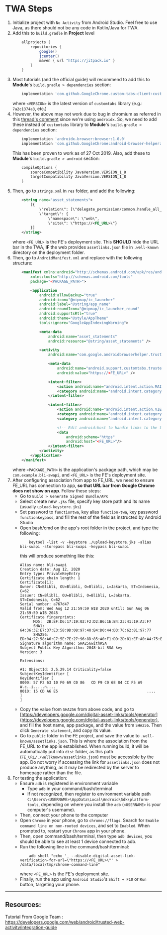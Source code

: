 # TWA Steps

1. Initialize project with `No Activity` from Android Studio. Feel free to use Java, as there should not be any code in Kotlin/Java for TWA.
2. Add this to `build.gradle` in **Project** level
    ```gradle
        allprojects {
            repositories {
                google()
                jcenter()
                maven { url "https://jitpack.io" }
            }
        }
    ```
3. Most tutorials (and the official guide) will recommend to add this to **Module**'s `build.gradle > dependencies` section:
    ```gradle
        implementation 'com.github.GoogleChrome.custom-tabs-client:customtabs:<VERSION>'
    ```
    where `<VERSION>` is the latest version of `customtabs` library (e.g.: `7a2c1374a3`, etc.)
4. However, the above may not work due to bug in chromium as referred in this [thread's  comment](https://bugs.chromium.org/p/chromium/issues/detail?id=983378#c11) since we're using `androidx`. So, we need to add these instead of `customtabs` library to **Module**'s `build.gradle > dependencies` section:
    ```gradle
        implementation 'androidx.browser:browser:1.0.0'
        implementation 'com.github.GoogleChrome:android-browser-helper:ff8dfc4ed3d4133aacc837673c88d090d3628ec8'
    ```
    This has been proven to work as of 27 Oct 2019. Also, add these to **Module**'s  `build.gradle > android` section:
    ```gradle
        compileOptions {
            sourceCompatibility JavaVersion.VERSION_1_8
            targetCompatibility JavaVersion.VERSION_1_8
        }
    ```
5. Then, go to `strings.xml` in `res` folder, and add the following:
    ```xml
        <string name="asset_statements">
            [{
                \"relation\": [\"delegate_permission/common.handle_all_urls\"],
                \"target\": {
                    \"namespace\": \"web\",
                    \"site\": \"https://<FE_URL>\"}
            }]
        </string>
    ```
    where `<FE_URL>` is the FE's deployment site. This **SHOULD** hide the URL bar in the TWA, **IF** the web provides `assetlinks.json` file in `.well-known` directory on the deployment folder.
6. Then, go to `AndroidManifest.xml` and replace with the following structure:
    ```xml
        <manifest xmlns:android="http://schemas.android.com/apk/res/android"
            xmlns:tools="http://schemas.android.com/tools"
            package="<PACKAGE_PATH>">

            <application
                android:allowBackup="true"
                android:icon="@mipmap/ic_launcher"
                android:label="@string/app_name"
                android:roundIcon="@mipmap/ic_launcher_round"
                android:supportsRtl="true"
                android:theme="@style/AppTheme"
                tools:ignore="GoogleAppIndexingWarning">

                <meta-data
                    android:name="asset_statements"
                    android:resource="@string/asset_statements" />

                <activity
                    android:name="com.google.androidbrowserhelper.trusted.LauncherActivity">

                    <meta-data
                        android:name="android.support.customtabs.trusted.DEFAULT_URL"
                        android:value="https://<FE_URL>" />

                    <intent-filter>
                        <action android:name="android.intent.action.MAIN" />
                        <category android:name="android.intent.category.LAUNCHER" />
                    </intent-filter>

                    <intent-filter>
                        <action android:name="android.intent.action.VIEW"/>
                        <category android:name="android.intent.category.DEFAULT" />
                        <category android:name="android.intent.category.BROWSABLE"/>

                        <!-- Edit android:host to handle links to the target URL-->
                        <data
                            android:scheme="https"
                            android:host="<FE_URL>"/>
                    </intent-filter>
                </activity>
            </application>
        </manifest>
    ```
    where `<PACKAGE_PATH>` is the application's package path, which may be `com.example.bli-swapi`, and `<FE_URL>` is the FE's deployment site.
7. After configuring association from app to FE_URL, we need to ensure FE_URL has connection to app, **so that URL bar from Google Chrome does not show on app**. Follow these steps:
	- Go to `Build > Generate Signed Bundle/APK`
	- Select create new `.jks` file, specify key store path and its name (usually `upload-keystore.jks`)
	- Set password to `functiontwa`, key alias `function-twa`, key password `functionkeypass`, and fill the rest of the field as instructed by Android Studio
	- Open bash/cmd on the app's root folder in the project, and type the following:
		```shell
			keytool -list -v -keystore ./upload-keystore.jks -alias bli-swapi -storepass bli-swapi -keypass bli-swapi
		```
	  this will produce something like this:
		```shell
        Alias name: bli-swapi
     	Creation date: Aug 12, 2020
     	Entry type: PrivateKeyEntry
     	Certificate chain length: 1
     	Certificate[1]:
     	Owner: CN=Blibli, OU=Blibli, O=Blibli, L=Jakarta, ST=Indonesia, C=62
     	Issuer: CN=Blibli, OU=Blibli, O=Blibli, L=Jakarta, ST=Indonesia, C=62
     	Serial number: a767d47
     	Valid from: Wed Aug 12 21:59:59 WIB 2020 until: Sun Aug 06 21:59:59 WIB 2045
     	Certificate fingerprints:
              MD5:  2B:EF:D6:17:19:02:F2:D2:B6:1E:B4:23:41:19:A3:F7
              SHA1: 64:36:3E:E7:37:E3:58:9D:08:97:40:B4:D0:44:D3:7C:62:81:97:77
              SHA256: ED:04:27:58:A6:C7:5E:7E:27:96:8D:85:A0:F1:DD:2D:81:EF:A0:A4:75:E7:AA:FD:F6:93:A1:62:DB:C2:9B:FF
     	Signature algorithm name: SHA256withRSA
     	Subject Public Key Algorithm: 2048-bit RSA key
     	Version: 3

     	Extensions:

     	#1: ObjectId: 2.5.29.14 Criticality=false
     	SubjectKeyIdentifier [
     	KeyIdentifier [
     	0000: 57 F2 63 10 F0 69 C0 86   CD F9 C0 6E 84 CC F5 A9  W.c..i.....n....
     	0010: 15 CD A6 E5                                        ....
     	]
     	]
		```
	- Copy the value from `SHA256` from above code, and go to [https://developers.google.com/digital-asset-links/tools/generator](https://developers.google.com/digital-asset-links/tools/generator), and fill the host name, app package, and the value from `SHA256`. Then click `Generate statement`, and copy its value.
	- Go to `public` folder in the FE project, and save the value to `.well-known/assetlinks.json`. This is where the association from the FE_URL to the app is established. When running build, it will be automatically put into `dist` folder, as this path (`FE_URL/./wellknown/assetlinks.json`) must be accessible by the app. Do not worry if accessing the link for `assetlinks.json` does not produce anything, as it may be redirected by the server to homepage rather than the file.
8. For testing the application:
    - Ensure `adb` is registered in environment variable
        * Type `adb` in your command/bash/terminal
        * If not recognized, then register to environment variable path `C:\Users\<USERNAME>\AppData\Local\Android\Sdk\platform-tools`, depending on where you install the `adb` (`<USERNAME>` is your computer's username).
    - Then, connect your phone to the computer
    - Open `Chrome` in your phone, go to `chrome://flags`. Search for `Enable command line on non-rooted devices`, and set to `Enabled`. When prompted to, restart your `Chrome` app in your phone.
    - Then, open command/bash/terminal, then type `adb devices`, you should be able to see at least 1 device connected to adb.
    - Run the following line in the command/bash/terminal:
        ```shell
            adb shell "echo '_ --disable-digital-asset-link-verification-for-url=\"https://<FE_URL>\"' > /data/local/tmp/chrome-command-line"
        ```
        where `<FE_URL>` is the FE's deployment site.
    - Finally, run the app using `Android Studio`'s `Shift + F10` or `Run` button, targeting your phone.

---

## **Resources:**
Tutorial From Google Team : https://developers.google.com/web/android/trusted-web-activity/integration-guide